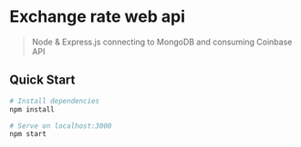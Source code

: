 # Exchange rate web api

> Node & Express.js connecting to MongoDB and consuming Coinbase API

## Quick Start

```bash
# Install dependencies
npm install

# Serve on localhost:3000
npm start
```
